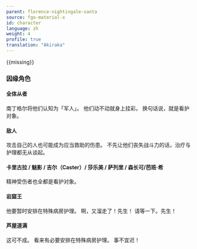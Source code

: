 ```yaml
---
parent: florence-nightingale-santa
source: fgo-material-x
id: character
language: zh
weight: 4
profile: true
translation: "Akiraka"
---
```


{{missing}}

### 因缘角色

#### 全体从者

南丁格尔将他们认知为「军人」。
他们动不动就身上挂彩。
换句话说，就是看护对象。

#### 敌人

攻击自己的人也可能成为应当救助的伤患。
不先让他们丧失战斗力的话，治疗与护理都无从谈起。

#### 卡里古拉 / 魅影 / 吉尔（Caster）/ 莎乐美 / 萨列里 / 森长可/芭班·希

精神受伤者也全都是看护对象。

#### 岩窟王

他要暂时安排在特殊病房护理。
啊，又溜走了！先生！
请等一下。先生！

#### 芦屋道满

这可不成。
看来有必要安排在特殊病房护理。
事不宜迟！
